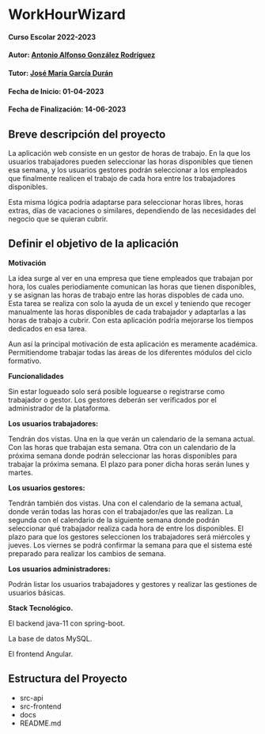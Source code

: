 
# WorkHourWizard

#### Curso Escolar 2022-2023
#### Autor: [Antonio Alfonso González Rodríguez](https://github.com/antonioalfonsogr/PFC-WorkHourWizard)
#### Tutor: [José María García Durán](https://github.com/iesalixar/plantilla_proyecto_iesalixar)
#### Fecha de Inicio: 01-04-2023
#### Fecha de Finalización: 14-06-2023

## Breve descripción del proyecto

La aplicación web consiste en un gestor de horas de trabajo. En la que los usuarios trabajadores pueden seleccionar las horas disponibles que tienen esa semana, 
y los usuarios gestores podrán seleccionar a los empleados que finalmente realicen el trabajo de cada hora entre los trabajadores disponibles.

Esta misma lógica podría adaptarse para seleccionar horas libres, horas extras, días de vacaciones o similares, dependiendo de las necesidades del negocio que se quieran cubrir. 

## Definir el objetivo de la aplicación

**Motivación**

La idea surge al ver en una empresa que tiene empleados que trabajan por hora, los cuales periodiamente comunican las horas que tienen disponibles, y se asignan las horas de trabajo entre las horas dispobles de cada uno. Esta tarea se realiza con solo la ayuda de un excel y teniendo que recoger manualmente las horas disponibles de cada trabajador y adaptarlas a las horas de trabajo a cubrir. Con esta aplicación podría mejorarse los tiempos dedicados en esa tarea. 

Aun así la principal motivación de esta aplicación es meramente académica. Permitiendome trabajar todas las áreas de los diferentes módulos del ciclo formativo.

**Funcionalidades**

Sin estar logueado solo será posible loguearse o registrarse como trabajador o gestor. 
Los gestores deberán ser verificados por el administrador de la plataforma.

**Los usuarios trabajadores:**

Tendrán dos vistas. Una en la que verán un calendario de la semana actual. Con las horas que trabajan esta semana. Otra con un calendario de la próxima semana donde podrán seleccionar las horas disponibles para trabajar la próxima semana. El plazo para poner dicha horas serán lunes y martes.


**Los usuarios gestores:**

Tendrán también dos vistas. Una con el calendario de la semana actual, donde verán todas las horas con el trabajador/es que las realizan. La segunda con el calendario de la siguiente semana donde podrán seleccionar qué trabajador realiza cada hora de entre los disponibles. El plazo para que los gestores seleccionen los trabajadores será miércoles y jueves. Los viernes se podrá confirmar la semana para que el sistema esté preparado para realizar los cambios de semana.

**Los usuarios administradores:**

Podrán listar los usuarios trabajadores y gestores y realizar las gestiones de usuarios básicas. 

**Stack Tecnológico.**

El backend java-11 con spring-boot.

La base de datos MySQL.

El frontend Angular.


## Estructura del Proyecto

- src-api
- src-frontend
- docs
- README.md
